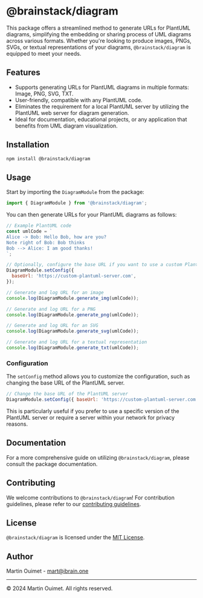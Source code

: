 # @brainstack/diagram

This package offers a streamlined method to generate URLs for PlantUML diagrams, simplifying the embedding or sharing process of UML diagrams across various formats. Whether you're looking to produce images, PNGs, SVGs, or textual representations of your diagrams, `@brainstack/diagram` is equipped to meet your needs.

## Features

- Supports generating URLs for PlantUML diagrams in multiple formats: Image, PNG, SVG, TXT.
- User-friendly, compatible with any PlantUML code.
- Eliminates the requirement for a local PlantUML server by utilizing the PlantUML web server for diagram generation.
- Ideal for documentation, educational projects, or any application that benefits from UML diagram visualization.

## Installation

```bash
npm install @brainstack/diagram
```

## Usage

Start by importing the `DiagramModule` from the package:

```javascript
import { DiagramModule } from '@brainstack/diagram';
```

You can then generate URLs for your PlantUML diagrams as follows:

```javascript
// Example PlantUML code
const umlCode = `
Alice -> Bob: Hello Bob, how are you?
Note right of Bob: Bob thinks
Bob --> Alice: I am good thanks!
`;

// Optionally, configure the base URL if you want to use a custom PlantUML server
DiagramModule.setConfig({
  baseUrl: 'https://custom-plantuml-server.com',
});

// Generate and log URL for an image
console.log(DiagramModule.generate_img(umlCode));

// Generate and log URL for a PNG
console.log(DiagramModule.generate_png(umlCode));

// Generate and log URL for an SVG
console.log(DiagramModule.generate_svg(umlCode));

// Generate and log URL for a textual representation
console.log(DiagramModule.generate_txt(umlCode));
```

### Configuration

The `setConfig` method allows you to customize the configuration, such as changing the base URL of the PlantUML server.

```javascript
// Change the base URL of the PlantUML server
DiagramModule.setConfig({ baseUrl: 'https://custom-plantuml-server.com' });
```

This is particularly useful if you prefer to use a specific version of the PlantUML server or require a server within your network for privacy reasons.

## Documentation

For a more comprehensive guide on utilizing `@brainstack/diagram`, please consult the package documentation.

## Contributing

We welcome contributions to `@brainstack/diagram`! For contribution guidelines, please refer to our [contributing guidelines](CONTRIBUTING.md).

## License

`@brainstack/diagram` is licensed under the [MIT License](LICENSE).

## Author

Martin Ouimet - [mart@ibrain.one](mailto:mart@ibrain.one)

---

© 2024 Martin Ouimet. All rights reserved.

